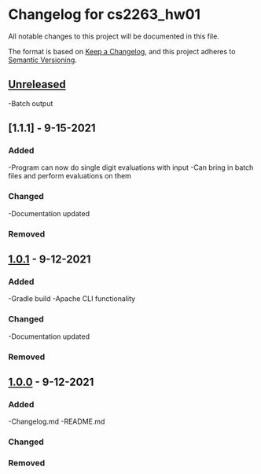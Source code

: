 # Changelog for cs2263_hw01
All notable changes to this project will be documented in this file.

The format is based on [Keep a Changelog](https://keepachangelog.com/en/1.0.0/),
and this project adheres to [Semantic Versioning](https://semver.org/spec/v2.0.0.html).



## [Unreleased]
-Batch output



## [1.1.1] - 9-15-2021
### Added
-Program can now do single digit evaluations with input
 -Can bring in batch files and perform evaluations on them


### Changed
-Documentation updated


### Removed



## [1.0.1] - 9-12-2021
### Added
-Gradle build
-Apache CLI functionality


### Changed
-Documentation updated


### Removed



## [1.0.0] - 9-12-2021
### Added
-Changelog.md
-README.md


### Changed


### Removed




[Unreleased]: https://github.com/Zeremer/cs2263_hw01.git...Head
[1.1.0]: https://github.com/Zeremer/cs2263_hw01.git...v1.0.1
[1.0.1]: https://github.com/Zeremer/cs2263_hw01.git...v1.0.1
[1.0.0]: https://github.com/Zeremer/cs2263_hw01.git...v1.0.0
